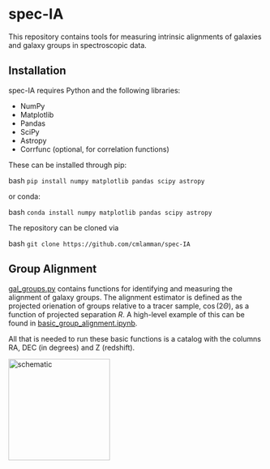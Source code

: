 # spec-IA
This repository contains tools for measuring intrinsic alignments of galaxies and galaxy groups in spectroscopic data.

## Installation

spec-IA requires Python and the following libraries:

- NumPy
- Matplotlib
- Pandas
- SciPy
- Astropy
- Corrfunc (optional, for correlation functions)

These can be installed through pip:

bash
```pip install numpy matplotlib pandas scipy astropy```

or conda: 

bash
```conda install numpy matplotlib pandas scipy astropy```

The repository can be cloned via 

bash
```git clone https://github.com/cmlamman/spec-IA```



## Group Alignment

[gal_groups.py](https://github.com/cmlamman/spec-IA/blob/main/alignment_functions/gal_groups.py) contains functions for identifying and measuring the alignment of galaxy groups. The alignment estimator is defined as the projected orienation of groups relative to a tracer sample, $\cos(2\Theta)$, as a function of projected separation $R$. A high-level example of this can be found in [basic_group_alignment.ipynb](https://github.com/cmlamman/spec-IA/blob/main/basic_group_alignment.ipynb).

All that is needed to run these basic functions is a catalog with the columns RA, DEC (in degrees) and Z (redshift).

<img src="media/group_schematic.png" alt="schematic" width="200"/>